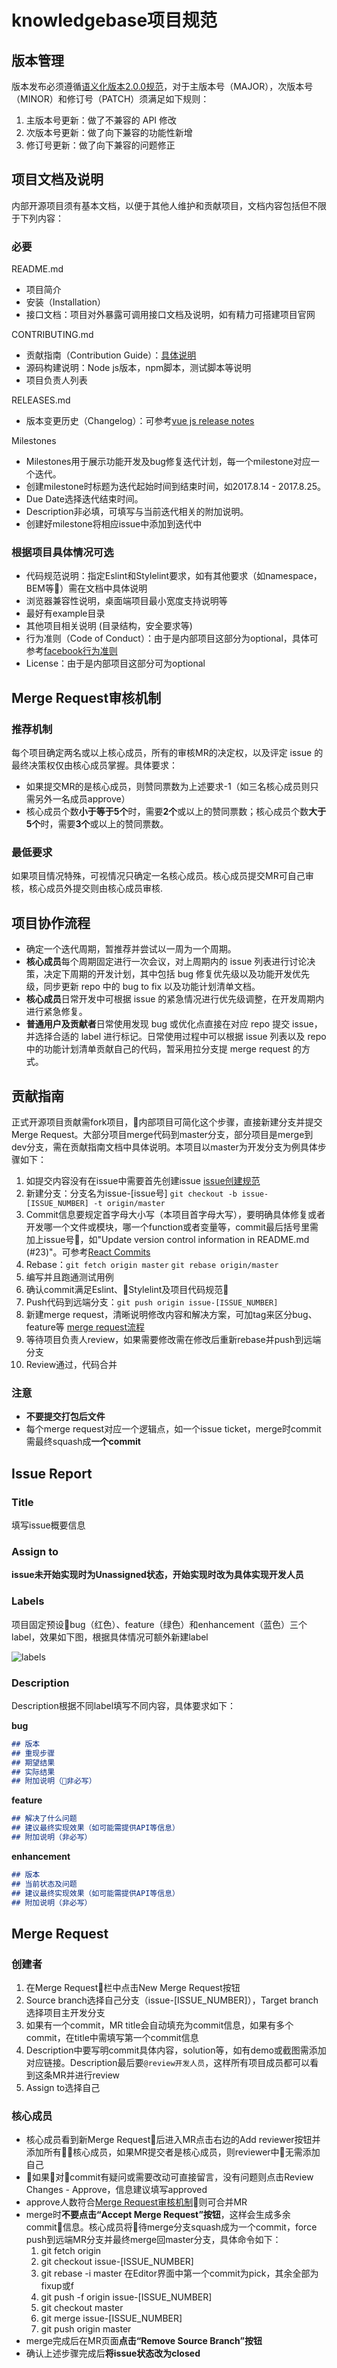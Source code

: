 # knowledgebase项目规范

## 版本管理

版本发布必须遵循[语义化版本2.0.0规范](http://semver.org/)，对于主版本号（MAJOR），次版本号（MINOR）和修订号（PATCH）须满足如下规则：

1. 主版本号更新：做了不兼容的 API 修改
2. 次版本号更新：做了向下兼容的功能性新增
3. 修订号更新：做了向下兼容的问题修正

## 项目文档及说明

内部开源项目须有基本文档，以便于其他人维护和贡献项目，文档内容包括但不限于下列内容：

### 必要

README.md

- 项目简介
- 安装（Installation）
- 接口文档：项目对外暴露可调用接口文档及说明，如有精力可搭建项目官网

CONTRIBUTING.md

- 贡献指南（Contribution Guide）：[具体说明](#贡献指南)
- 源码构建说明：Node js版本，npm脚本，测试脚本等说明
- 项目负责人列表

RELEASES.md

- 版本变更历史（Changelog）：可参考[vue js release notes](https://github.com/vuejs/vue/releases)

Milestones

- Milestones用于展示功能开发及bug修复迭代计划，每一个milestone对应一个迭代。
- 创建milestone时标题为迭代起始时间到结束时间，如2017.8.14 - 2017.8.25。
- Due Date选择迭代结束时间。
- Description非必填，可填写与当前迭代相关的附加说明。
- 创建好milestone将相应issue中添加到迭代中

### 根据项目具体情况可选

- 代码规范说明：指定Eslint和Stylelint要求，如有其他要求（如namespace，BEM等）需在文档中具体说明
- 浏览器兼容性说明，桌面端项目最小宽度支持说明等
- 最好有example目录
- 其他项目相关说明 (目录结构，安全要求等)
- 行为准则（Code of Conduct）：由于是内部项目这部分为optional，具体可参考[facebook行为准则](https://code.facebook.com/pages/876921332402685/open-source-code-of-conduct)
- License：由于是内部项目这部分可为optional

## Merge Request审核机制

### 推荐机制

每个项目确定两名或以上核心成员，所有的审核MR的决定权，以及评定 issue 的最终决策权仅由核心成员掌握。具体要求：

- 如果提交MR的是核心成员，则赞同票数为上述要求-1（如三名核心成员则只需另外一名成员approve）
- 核心成员个数**小于等于5个**时，需要**2个**或以上的赞同票数；核心成员个数**大于5个**时，需要**3个**或以上的赞同票数。

### 最低要求

如果项目情况特殊，可视情况只确定一名核心成员。核心成员提交MR可自己审核，核心成员外提交则由核心成员审核.

## 项目协作流程

- 确定一个迭代周期，暂推荐并尝试以一周为一个周期。
- **核心成员**每个周期固定进行一次会议，对上周期内的 issue 列表进行讨论决策，决定下周期的开发计划，其中包括 bug 修复优先级以及功能开发优先级，同步更新 repo 中的 bug to fix 以及功能计划清单文档。
- **核心成员**日常开发中可根据 issue 的紧急情况进行优先级调整，在开发周期内进行紧急修复。
- **普通用户及贡献者**日常使用发现 bug 或优化点直接在对应 repo 提交 issue，并选择合适的 label 进行标记。日常使用过程中可以根据 issue 列表以及 repo 中的功能计划清单贡献自己的代码，暂采用拉分支提 merge request 的方式。

## 贡献指南

正式开源项目贡献需fork项目，内部项目可简化这个步骤，直接新建分支并提交Merge Request。大部分项目merge代码到master分支，部分项目是merge到dev分支，需在贡献指南文档中具体说明。本项目以master为开发分支为例具体步骤如下：

1. 如提交内容没有在issue中需要首先创建issue [issue创建规范](#issue-report)
2. 新建分支：分支名为issue-[issue号] `git checkout -b issue-[ISSUE_NUMBER] -t origin/master`
3. Commit信息要规定首字母大小写（本项目首字母大写），要明确具体修复或者开发哪一个文件或模块，哪一个function或者变量等，commit最后括号里需加上issue号，如"Update version control information in README.md (#23)"。可参考[React Commits](https://github.com/facebook/react/commits/master)
4. Rebase：`git fetch origin master` `git rebase origin/master`
5. 编写并且跑通测试用例
6. 确认commit满足Eslint、Stylelint及项目代码规范
7. Push代码到远端分支：`git push origin issue-[ISSUE_NUMBER]`
8. 新建merge request，清晰说明修改内容和解决方案，可加tag来区分bug、feature等 [merge request流程](#merge-request)
9. 等待项目负责人review，如果需要修改需在修改后重新rebase并push到远端分支
10. Review通过，代码合并

### 注意

- **不要提交打包后文件**
- 每个merge request对应一个逻辑点，如一个issue ticket，merge时commit需最终squash成**一个commit**

## Issue Report

### Title

填写issue概要信息

### Assign to

**issue未开始实现时为Unassigned状态，开始实现时改为具体实现开发人员**

### Labels

项目固定预设bug（红色）、feature（绿色）和enhancement（蓝色）三个label，效果如下图，根据具体情况可额外新建label

![labels](labels.png)

### Description

Description根据不同label填写不同内容，具体要求如下：

**bug**

```md
## 版本
## 重现步骤
## 期望结果
## 实际结果
## 附加说明（非必写）
```

**feature**

```md
## 解决了什么问题
## 建议最终实现效果（如可能需提供API等信息）
## 附加说明（非必写）
```

**enhancement**

```md
## 版本
## 当前状态及问题
## 建议最终实现效果（如可能需提供API等信息）
## 附加说明（非必写）
```

## Merge Request

### 创建者

1. 在Merge Request栏中点击New Merge Request按钮
2. Source branch选择自己分支（issue-[ISSUE_NUMBER]），Target branch选择项目主开发分支
3. 如果有一个commit，MR title会自动填充为commit信息，如果有多个commit，在title中需填写第一个commit信息
4. Description中要写明commit具体内容，solution等，如有demo或截图需添加对应链接。Description最后要`@review开发人员`，这样所有项目成员都可以看到这条MR并进行review
5. Assign to选择自己

### 核心成员

- 核心成员看到新Merge Request后进入MR点击右边的Add reviewer按钮并添加所有核心成员，如果MR提交者是核心成员，则reviewer中无需添加自己
- 如果对commit有疑问或需要改动可直接留言，没有问题则点击Review Changes - Approve，信息建议填写approved
- approve人数符合[Merge Request审核机制](#merge-request审核机制)则可合并MR
- merge时**不要点击“Accept Merge Request”按钮**，这样会生成多余commit信息。核心成员将待merge分支squash成为一个commit，force push到远端MR分支并最终merge回master分支，具体命令如下：
  1. git fetch origin
  2. git checkout issue-[ISSUE_NUMBER]
  3. git rebase -i master 在Editor界面中第一个commit为pick，其余全部为fixup或f
  4. git push -f origin issue-[ISSUE_NUMBER]
  5. git checkout master
  6. git merge issue-[ISSUE_NUMBER]
  7. git push origin master
- merge完成后在MR页面**点击“Remove Source Branch”按钮**
- 确认上述步骤完成后**将issue状态改为closed**
